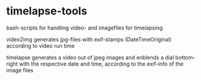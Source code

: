 # timelapse-tools
bash-scripts for handling video- and imagefiles for timelapsing

video2img generates jpg-files with exif-stamps (DateTimeOriginal) according to video run time

timelapse generates a video out of jpeg images and enblends a dial bottom-right with the respective date and time, according to the exif-info of the image files

